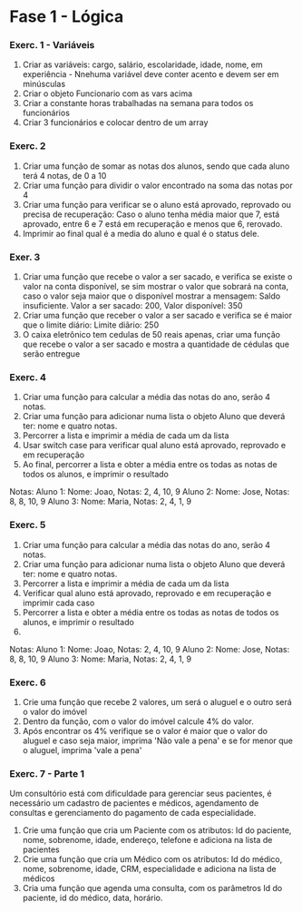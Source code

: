 Fase 1 - Lógica
===

### Exerc. 1 - Variáveis
1. Criar as variáveis: cargo, salário, escolaridade, idade, nome, em experiência - Nnehuma variável deve conter acento e devem ser em minúsculas
2. Criar o objeto Funcionario com as vars acima
3. Criar a constante horas trabalhadas na semana para todos os funcionários
4. Criar 3 funcionários e colocar dentro de um array

### Exerc. 2
1. Criar uma função de somar as notas dos alunos, sendo que cada aluno terá 4 notas, de 0 a 10
2. Criar uma função para dividir o valor encontrado na soma das notas por 4
3. Criar uma função para verificar se o aluno está aprovado, reprovado ou precisa de recuperação: Caso o aluno tenha média maior que 7, está aprovado, entre 6 e 7 está em recuperação e menos que 6, rerovado.
4. Imprimir ao final qual é a media do aluno e qual é o status dele.

### Exer. 3
1. Criar uma função que recebe o valor a ser sacado, e verifica se existe o valor na conta disponível, se sim mostrar o valor que sobrará na conta, caso o valor seja maior que o disponível mostrar a mensagem: Saldo insuficiente. Valor a ser sacado: 200, Valor disponível: 350
2. Criar uma função que receber o valor a ser sacado e verifica se é maior que o limite diário: Limite diãrio: 250
3. O caixa eletrônico tem cedulas de 50 reais apenas, criar uma função que recebe o valor a ser sacado e mostra a quantidade de cédulas que serão entregue

### Exerc. 4
1. Criar uma função para calcular a média das notas do ano, serão 4 notas.
2. Criar uma função para adicionar numa lista o objeto Aluno que deverá ter: nome e quatro notas.
3. Percorrer a lista e imprimir a média de cada um da lista
4. Usar switch case para verificar qual aluno está aprovado, reprovado e em recuperação
5. Ao final, percorrer a lista e obter a média entre os todas as notas de todos os alunos, e imprimir o resultado

Notas: 
Aluno 1: Nome: Joao, Notas: 2, 4, 10, 9
Aluno 2: Nome: Jose, Notas: 8, 8, 10, 9
Aluno 3: Nome: Maria, Notas: 2, 4, 1, 9

### Exerc. 5
1. Criar uma função para calcular a média das notas do ano, serão 4 notas.
2. Criar uma função para adicionar numa lista o objeto Aluno que deverá ter: nome e quatro notas.
3. Percorrer a lista e imprimir a média de cada um da lista
4. Verificar qual aluno está aprovado, reprovado e em recuperação e imprimir cada caso
5. Percorrer a lista e obter a média entre os todas as notas de todos os alunos, e imprimir o resultado
6. 

Notas: Aluno 1: Nome: Joao, Notas: 2, 4, 10, 9 Aluno 2: Nome: Jose, Notas: 8, 8, 10, 9 Aluno 3: Nome: Maria, Notas: 2, 4, 1, 9

### Exerc. 6

1. Crie uma função que recebe 2 valores, um será o aluguel e o outro será o valor do imóvel
2. Dentro da função, com o valor do imóvel calcule 4% do valor.
3. Após encontrar os 4% verifique se o valor é maior que o valor do aluguel e caso seja maior, imprima 'Não vale a pena' e se for menor que o aluguel, imprima 'vale a pena'

### Exerc. 7 - Parte 1
Um consultório está com dificuldade para gerenciar seus pacientes, é necessário um cadastro de pacientes e médicos, agendamento de consultas e gerenciamento do pagamento de cada especialidade.
1. Crie uma função que cria um Paciente com os atributos: Id do paciente, nome, sobrenome, idade, endereço, telefone e adiciona na lista de pacientes
2. Crie uma função que cria um Médico com os atributos: Id do médico, nome, sobrenome, idade, CRM, especialidade e adiciona na lista de médicos
3. Cria uma função que agenda uma consulta, com os parâmetros Id do paciente, id do médico, data, horário.
